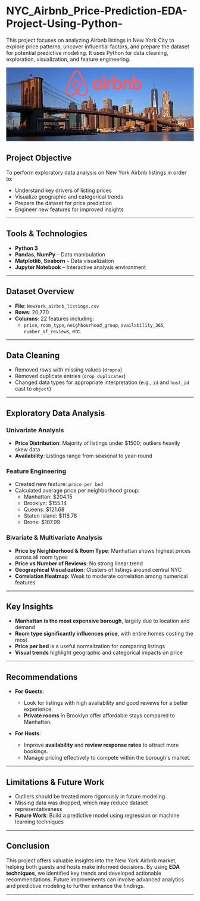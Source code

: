 # NYC_Airbnb_Price-Prediction-EDA-Project-Using-Python-

This project focuses on analyzing Airbnb listings in New York City to explore price patterns, uncover influential factors, and prepare the dataset for potential predictive modeling. It uses Python for data cleaning, exploration, visualization, and feature engineering.

![image alt](https://github.com/JISHNUPALIT/NYC_Airbnb_Price-Prediction-EDA-Project-Using-Python-/blob/2447b482522ff6803893f6dca0610cbc8a8cebbf/airbnb_NYC_image.jpg)


## Project Objective

To perform exploratory data analysis on New York Airbnb listings in order to:
- Understand key drivers of listing prices
- Visualize geographic and categorical trends
- Prepare the dataset for price prediction
- Engineer new features for improved insights

---

## Tools & Technologies

- **Python 3**
- **Pandas**, **NumPy** – Data manipulation
- **Matplotlib**, **Seaborn** – Data visualization
- **Jupyter Notebook** – Interactive analysis environment

---

## Dataset Overview

- **File**: `NewYork_airbnb_listings.csv`
- **Rows**: 20,770
- **Columns**: 22 features including:
  - `price`, `room_type`, `neighbourhood_group`, `availability_365`, `number_of_reviews`, etc.

---

## Data Cleaning

- Removed rows with missing values (`dropna`)
- Removed duplicate entries (`drop_duplicates`)
- Changed data types for appropriate interpretation (e.g., `id` and `host_id` cast to `object`)

---

## Exploratory Data Analysis

### Univariate Analysis
- **Price Distribution**: Majority of listings under \$1500; outliers heavily skew data
- **Availability**: Listings range from seasonal to year-round

### Feature Engineering
- Created new feature: `price per bed`
- Calculated average price per neighborhood group:
  - Manhattan: \$204.15
  - Brooklyn: \$155.14
  - Queens: \$121.68
  - Staten Island: \$118.78
  - Bronx: \$107.99

### Bivariate & Multivariate Analysis
- **Price by Neighborhood & Room Type**: Manhattan shows highest prices across all room types
- **Price vs Number of Reviews**: No strong linear trend
- **Geographical Visualization**: Clusters of listings around central NYC
- **Correlation Heatmap**: Weak to moderate correlation among numerical features

---

## Key Insights

- **Manhattan is the most expensive borough**, largely due to location and demand
- **Room type significantly influences price**, with entire homes costing the most
- **Price per bed** is a useful normalization for comparing listings
- **Visual trends** highlight geographic and categorical impacts on price

---

## Recommendations
- **For Guests**: 
   - Look for listings with high availability and good reviews for a better experience.
   - **Private rooms** in Brooklyn offer affordable stays compared to Manhattan.

- **For Hosts**:  
   - Improve **availability** and **review response rates** to attract more bookings.
   - Manage pricing effectively to compete within the borough's market.

---

## Limitations & Future Work
- Outliers should be treated more rigorously in future modeling
- Missing data was dropped, which may reduce dataset representativeness
- **Future Work**: Build a predictive model using regression or machine learning techniques

---

## Conclusion
This project offers valuable insights into the New York Airbnb market, helping both guests and hosts make informed decisions. By using **EDA techniques**, we identified key trends and developed actionable recommendations. Future improvements can involve advanced analytics and predictive modeling to further enhance the findings.

---


